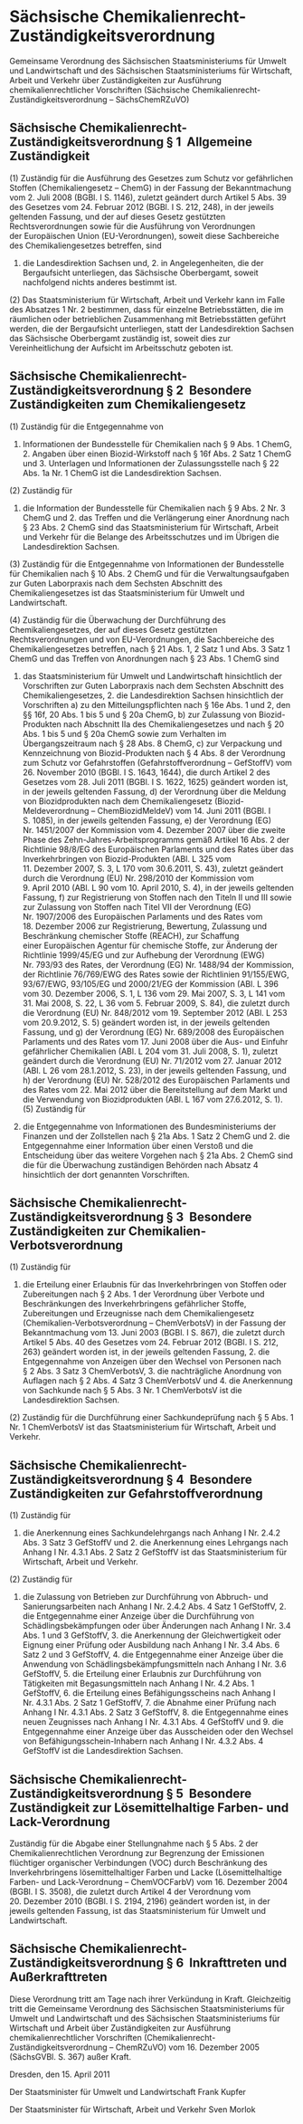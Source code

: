 # Sächsische Chemikalienrecht-Zuständigkeitsverordnung

Gemeinsame Verordnung des Sächsischen Staatsministeriums für Umwelt und Landwirtschaft und des Sächsischen Staatsministeriums für Wirtschaft, Arbeit und Verkehr über Zuständigkeiten zur Ausführung chemikalienrechtlicher Vorschriften (Sächsische Chemikalienrecht-Zuständigkeitsverordnung – SächsChemRZuVO)

## Sächsische Chemikalienrecht-Zuständigkeitsverordnung § 1  Allgemeine Zuständigkeit

(1) Zuständig für die Ausführung des Gesetzes zum Schutz vor gefährlichen Stoffen (Chemikaliengesetz –          ChemG) in der Fassung der Bekanntmachung vom 2. Juli 2008 (BGBl. I S. 1146), zuletzt geändert durch Artikel 5 Abs. 39 des Gesetzes vom 24. Februar 2012 (BGBl. I S. 212, 248), in der jeweils geltenden Fassung, und der auf dieses Gesetz gestützten Rechtsverordnungen sowie für die Ausführung von Verordnungen der Europäischen Union (EU-Verordnungen), soweit diese Sachbereiche des          Chemikaliengesetzes betreffen, sind

1. die Landesdirektion Sachsen und, 2. in Angelegenheiten, die der Bergaufsicht unterliegen, das Sächsische Oberbergamt, soweit nachfolgend nichts anderes bestimmt ist.

(2) Das Staatsministerium für Wirtschaft, Arbeit und Verkehr kann im Falle des Absatzes 1 Nr. 2 bestimmen, dass für einzelne Betriebsstätten, die im räumlichen oder betrieblichen Zusammenhang mit Betriebsstätten geführt werden, die der Bergaufsicht unterliegen, statt der Landesdirektion Sachsen das Sächsische Oberbergamt zuständig ist, soweit dies zur Vereinheitlichung der Aufsicht im Arbeitsschutz geboten ist.


## Sächsische Chemikalienrecht-Zuständigkeitsverordnung § 2  Besondere Zuständigkeiten zum Chemikaliengesetz

(1) Zuständig für die Entgegennahme von

1. Informationen der Bundesstelle für Chemikalien nach § 9 Abs. 1            ChemG, 2. Angaben über einen Biozid-Wirkstoff nach § 16f Abs. 2 Satz 1            ChemG und 3. Unterlagen und Informationen der Zulassungsstelle nach § 22 Abs. 1a Nr. 1              ChemG ist die Landesdirektion Sachsen.

(2) Zuständig für

1. die Information der Bundesstelle für Chemikalien nach § 9 Abs. 2 Nr. 3            ChemG und 2. das Treffen und die Verlängerung einer Anordnung nach § 23 Abs. 2              ChemG sind das Staatsministerium für Wirtschaft, Arbeit und Verkehr für die Belange des Arbeitsschutzes und im Übrigen die Landesdirektion Sachsen.

(3) Zuständig für die Entgegennahme von Informationen der Bundesstelle für Chemikalien nach § 10 Abs. 2          ChemG und für die Verwaltungsaufgaben zur Guten Laborpraxis nach dem Sechsten Abschnitt des          Chemikaliengesetzes ist das Staatsministerium für Umwelt und Landwirtschaft.

(4) Zuständig für die Überwachung der Durchführung des          Chemikaliengesetzes, der auf dieses Gesetz gestützten Rechtsverordnungen und von EU-Verordnungen, die Sachbereiche des          Chemikaliengesetzes betreffen, nach § 21 Abs. 1, 2 Satz 1 und Abs. 3 Satz 1          ChemG und das Treffen von Anordnungen nach § 23 Abs. 1          ChemG sind

1. das Staatsministerium für Umwelt und Landwirtschaft hinsichtlich der Vorschriften zur Guten Laborpraxis nach dem Sechsten Abschnitt des            Chemikaliengesetzes, 2. die Landesdirektion Sachsen hinsichtlich der Vorschriften a) zu den Mitteilungspflichten nach § 16e Abs. 1 und 2, den §§ 16f, 20 Abs. 1 bis 5 und § 20a            ChemG, b) zur Zulassung von Biozid-Produkten nach Abschnitt IIa des            Chemikaliengesetzes und nach § 20 Abs. 1 bis 5 und § 20a            ChemG sowie zum Verhalten im Übergangszeitraum nach § 28 Abs. 8            ChemG, c) zur Verpackung und Kennzeichnung von Biozid-Produkten nach § 4 Abs. 8 der Verordnung zum Schutz vor Gefahrstoffen (Gefahrstoffverordnung –            GefStoffV) vom 26. November 2010 (BGBl. I S. 1643, 1644), die durch Artikel 2 des Gesetzes vom 28. Juli 2011 (BGBl. I S. 1622, 1625) geändert worden ist, in der jeweils geltenden Fassung, d) der Verordnung über die Meldung von Biozidprodukten nach dem            Chemikaliengesetz (Biozid-Meldeverordnung –            ChemBiozidMeldeV) vom 14. Juni 2011 (BGBl. I S. 1085), in der jeweils geltenden Fassung, e) der Verordnung (EG) Nr. 1451/2007 der Kommission vom 4. Dezember 2007 über die zweite Phase des Zehn-Jahres-Arbeitsprogramms gemäß Artikel 16 Abs. 2 der Richtlinie 98/8/EG des Europäischen Parlaments und des Rates über das Inverkehrbringen von Biozid-Produkten (ABl. L 325 vom 11. Dezember 2007, S. 3, L 170 vom 30.6.2011, S. 43), zuletzt geändert durch die Verordnung (EU) Nr. 298/2010 der Kommission vom 9. April 2010 (ABl. L 90 vom 10. April 2010, S. 4), in der jeweils geltenden Fassung, f) zur Registrierung von Stoffen nach den Titeln II und III sowie zur Zulassung von Stoffen nach Titel VII der Verordnung (EG) Nr. 1907/2006 des Europäischen Parlaments und des Rates vom 18. Dezember 2006 zur Registrierung, Bewertung, Zulassung und Beschränkung chemischer Stoffe (REACH), zur Schaffung einer Europäischen Agentur für chemische Stoffe, zur Änderung der Richtlinie 1999/45/EG und zur Aufhebung der Verordnung (EWG) Nr. 793/93 des Rates, der Verordnung (EG) Nr. 1488/94 der Kommission, der Richtlinie 76/769/EWG des Rates sowie der Richtlinien 91/155/EWG, 93/67/EWG, 93/105/EG und 2000/21/EG der Kommission (ABl. L 396 vom 30. Dezember 2006, S. 1, L 136 vom 29. Mai 2007, S. 3, L 141 vom 31. Mai 2008, S. 22, L 36 vom 5. Februar 2009, S. 84), die zuletzt durch die Verordnung (EU) Nr. 848/2012 vom 19. September 2012 (ABl. L 253 vom 20.9.2012, S. 5) geändert worden ist, in der jeweils geltenden Fassung, und g) der Verordnung (EG) Nr. 689/2008 des Europäischen Parlaments und des Rates vom 17. Juni 2008 über die Aus- und Einfuhr gefährlicher Chemikalien (ABl. L 204 vom 31. Juli 2008, S. 1), zuletzt geändert durch die Verordnung (EU) Nr. 71/2012 vom 27. Januar 2012 (ABl. L 26 vom 28.1.2012, S. 23), in der jeweils geltenden Fassung, und h) der Verordnung (EU) Nr. 528/2012 des Europäischen Parlaments und des Rates vom 22. Mai 2012 über die Bereitstellung auf dem Markt und die Verwendung von Biozidprodukten (ABl. L 167 vom 27.6.2012, S. 1). (5) Zuständig für

1. die Entgegennahme von Informationen des Bundesministeriums der Finanzen und der Zollstellen nach § 21a Abs. 1 Satz 2            ChemG und 2. die Entgegennahme einer Information über einen Verstoß und die Entscheidung über das weitere Vorgehen nach § 21a Abs. 2              ChemG sind die für die Überwachung zuständigen Behörden nach Absatz 4 hinsichtlich der dort genannten Vorschriften.


## Sächsische Chemikalienrecht-Zuständigkeitsverordnung § 3  Besondere Zuständigkeiten zur Chemikalien-Verbotsverordnung

(1) Zuständig für

1. die Erteilung einer Erlaubnis für das Inverkehrbringen von Stoffen oder Zubereitungen nach § 2 Abs. 1 der Verordnung über Verbote und Beschränkungen des Inverkehrbringens gefährlicher Stoffe, Zubereitungen und Erzeugnisse nach dem            Chemikaliengesetz (Chemikalien-Verbotsverordnung –            ChemVerbotsV) in der Fassung der Bekanntmachung vom 13. Juni 2003 (BGBl. I S. 867), die zuletzt durch Artikel 5 Abs. 40 des Gesetzes vom 24. Februar 2012 (BGBl. I S. 212, 263) geändert worden ist, in der jeweils geltenden Fassung, 2. die Entgegennahme von Anzeigen über den Wechsel von Personen nach § 2 Abs. 3 Satz 3            ChemVerbotsV, 3. die nachträgliche Anordnung von Auflagen nach § 2 Abs. 4 Satz 3            ChemVerbotsV und 4. die Anerkennung von Sachkunde nach § 5 Abs. 3 Nr. 1              ChemVerbotsV ist die Landesdirektion Sachsen.

(2) Zuständig für die Durchführung einer Sachkundeprüfung nach § 5 Abs. 1 Nr. 1          ChemVerbotsV ist das Staatsministerium für Wirtschaft, Arbeit und Verkehr.


## Sächsische Chemikalienrecht-Zuständigkeitsverordnung § 4  Besondere Zuständigkeiten zur Gefahrstoffverordnung

(1) Zuständig für

1. die Anerkennung eines Sachkundelehrgangs nach Anhang I Nr. 2.4.2 Abs. 3 Satz 3            GefStoffV und 2. die Anerkennung eines Lehrgangs nach Anhang I Nr. 4.3.1 Abs. 2 Satz 2              GefStoffV ist das Staatsministerium für Wirtschaft, Arbeit und Verkehr.

(2) Zuständig für

1. die Zulassung von Betrieben zur Durchführung von Abbruch- und Sanierungsarbeiten nach Anhang I Nr. 2.4.2 Abs. 4 Satz 1            GefStoffV, 2. die Entgegennahme einer Anzeige über die Durchführung von Schädlingsbekämpfungen oder über Änderungen nach Anhang I Nr. 3.4 Abs. 1 und 3            GefStoffV, 3. die Anerkennung der Gleichwertigkeit oder Eignung einer Prüfung oder Ausbildung nach Anhang I Nr. 3.4 Abs. 6 Satz 2 und 3            GefStoffV, 4. die Entgegennahme einer Anzeige über die Anwendung von Schädlingsbekämpfungsmitteln nach Anhang I Nr. 3.6            GefStoffV, 5. die Erteilung einer Erlaubnis zur Durchführung von Tätigkeiten mit Begasungsmitteln nach Anhang I Nr. 4.2 Abs. 1            GefStoffV, 6. die Erteilung eines Befähigungsscheins nach Anhang I Nr. 4.3.1 Abs. 2 Satz 1            GefStoffV, 7. die Abnahme einer Prüfung nach Anhang I Nr. 4.3.1 Abs. 2 Satz 3            GefStoffV, 8. die Entgegennahme eines neuen Zeugnisses nach Anhang I Nr. 4.3.1 Abs. 4            GefStoffV und 9. die Entgegennahme einer Anzeige über das Ausscheiden oder den Wechsel von Befähigungsschein-Inhabern nach Anhang I Nr. 4.3.2 Abs. 4              GefStoffV ist die Landesdirektion Sachsen.


## Sächsische Chemikalienrecht-Zuständigkeitsverordnung § 5  Besondere Zuständigkeit zur Lösemittelhaltige Farben- und Lack-Verordnung

Zuständig für die Abgabe einer Stellungnahme nach § 5 Abs. 2 der Chemikalienrechtlichen Verordnung zur Begrenzung der Emissionen flüchtiger organischer Verbindungen (VOC) durch Beschränkung des Inverkehrbringens lösemittelhaltiger Farben und Lacke (Lösemittelhaltige Farben- und Lack-Verordnung –          ChemVOCFarbV) vom 16. Dezember 2004 (BGBl. I S. 3508), die zuletzt durch Artikel 4 der Verordnung vom 20. Dezember 2010 (BGBl. I S. 2194, 2196) geändert worden ist, in der jeweils geltenden Fassung, ist das Staatsministerium für Umwelt und Landwirtschaft.


## Sächsische Chemikalienrecht-Zuständigkeitsverordnung § 6  Inkrafttreten und Außerkrafttreten

Diese Verordnung tritt am Tage nach ihrer Verkündung in Kraft. Gleichzeitig tritt die Gemeinsame Verordnung des Sächsischen Staatsministeriums für Umwelt und Landwirtschaft und des Sächsischen Staatsministeriums für Wirtschaft und Arbeit über Zuständigkeiten zur Ausführung chemikalienrechtlicher Vorschriften (Chemikalienrecht-Zuständigkeitsverordnung – ChemRZuVO) vom 16. Dezember 2005 (SächsGVBl. S. 367) außer Kraft.

Dresden, den 15. April 2011

Der Staatsminister für Umwelt und Landwirtschaft 
           Frank Kupfer

Der Staatsminister für Wirtschaft, Arbeit und Verkehr 
           Sven Morlok

